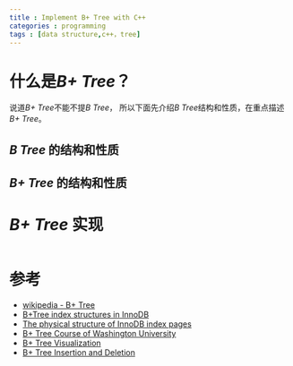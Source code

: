```yaml
---
title : Implement B+ Tree with C++
categories : programming
tags : [data structure,c++，tree]
---
```


# 什么是*B+ Tree*？

说道*B+ Tree*不能不提*B Tree*， 所以下面先介绍*B Tree*结构和性质，在重点描述*B+ Tree*。

## *B Tree* 的结构和性质

## *B+ Tree* 的结构和性质

# *B+ Tree* 实现

```cpp
```

# 参考

* [wikipedia - B+ Tree](https://en.wikipedia.org/wiki/B%2B_tree)
* [B+Tree index structures in InnoDB](https://blog.jcole.us/2013/01/10/btree-index-structures-in-innodb/)
* [The physical structure of InnoDB index pages](https://blog.jcole.us/2013/01/07/the-physical-structure-of-innodb-index-pages/)
* [B+ Tree Course of Washington University](http://courses.cs.washington.edu/courses/cse326/08sp/lectures/11-b-trees.pdf)
* [B+ Tree Visualization](https://www.cs.usfca.edu/~galles/visualization/BPlusTree.html)
* [B+ Tree Insertion and Deletion](http://www.cburch.com/cs/340/reading/btree/index.html)
